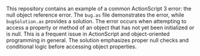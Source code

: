 This repository contains an example of a common ActionScript 3 error: the null object reference error.  The `bug.as` file demonstrates the error, while `bugSolution.as` provides a solution.  The error occurs when attempting to access a property or method of an object that has not yet been initialized or is null. This is a frequent issue in ActionScript and object-oriented programming in general. The solution emphasizes proper null checks and conditional logic before accessing object properties.